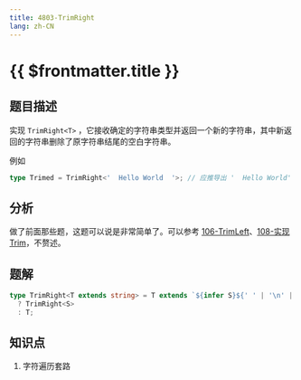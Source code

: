 ```yaml
---
title: 4803-TrimRight
lang: zh-CN
---
```


# {{ $frontmatter.title }}

## 题目描述

实现 `TrimRight<T>` ，它接收确定的字符串类型并返回一个新的字符串，其中新返回的字符串删除了原字符串结尾的空白字符串。

例如

```ts
type Trimed = TrimRight<'  Hello World  '>; // 应推导出 '  Hello World'
```

## 分析

做了前面那些题，这题可以说是非常简单了。可以参考 [106-TrimLeft](/medium/106-实现TrimLeft.md)、[108-实现 Trim](/medium/108-实现Trim.md)，不赘述。

## 题解

```ts
type TrimRight<T extends string> = T extends `${infer S}${' ' | '\n' | '\t'}`
  ? TrimRight<S>
  : T;
```

## 知识点

1. 字符遍历套路
